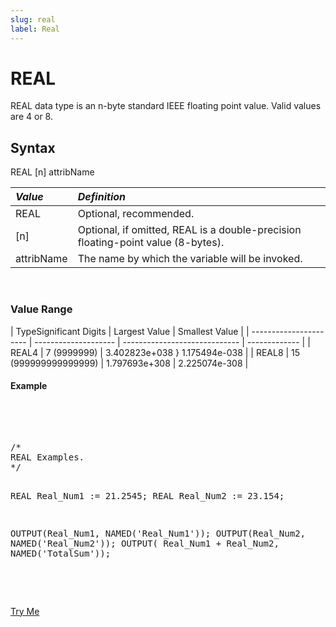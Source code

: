 ```yaml
---
slug: real
label: Real
---
```


# REAL

REAL data type is an n-byte standard IEEE floating point value. Valid values are 4 or 8.

## Syntax

<EclCode>
REAL [n] attribName
<EclCode>

| _Value_    | _Definition_                                                                     |
| :--------- | :------------------------------------------------------------------------------- |
| REAL       | Optional, recommended.                                                           |
| [n]        | Optional, if omitted, REAL is a double-precision floating-point value (8-bytes). |
| attribName | The name by which the variable will be invoked.                                  |

</br>

### Value Range

| TypeSignificant Digits | Largest Value        | Smallest Value                |
| ---------------------- | -------------------- | ----------------------------- | ------------- |
| REAL4                  | 7 (9999999)          | 3.402823e+038 } 1.175494e-038 |
| REAL8                  | 15 (999999999999999) | 1.797693e+308                 | 2.225074e-308 |

#### Example

<br>
<pre id="TypeReal_Exp">

<EclCode>
/*
REAL Examples.
*/

REAL Real_Num1 := 21.2545;
REAL Real_Num2 := 23.154;

OUTPUT(Real_Num1, NAMED('Real_Num1'));
OUTPUT(Real_Num2, NAMED('Real_Num2'));
OUTPUT( Real_Num1 + Real_Num2, NAMED('TotalSum'));

<EclCode>

</pre>
<a className="trybutton" href="javascript:OpenECLEditor(['TypeReal_Exp'])"> Try Me </a>

</br>
</br>
<EclCode>
